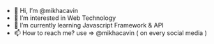 - 👋 Hi, I’m @mikhacavin
- 👀 I’m interested in Web Technology
- 🌱 I’m currently learning Javascript Framework & API 
- 📫 How to reach me? use => @mikhacavin ( on every social media )

